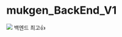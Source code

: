 # mukgen_BackEnd_V1

<img src="https://user-images.githubusercontent.com/101314072/232758881-d879feda-9711-46d5-9da9-4dd1faeac641.png"/></a>
백엔드 최고👍
